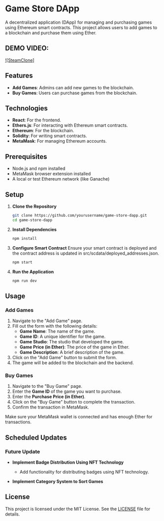 # Game Store DApp

A decentralized application (DApp) for managing and purchasing games using Ethereum smart contracts. This project allows users to add games to a blockchain and purchase them using Ether.

## DEMO VIDEO:
[![SteamClone]](https://youtu.be/udjC9NSG5MM?si=xxPT78NRcki5UTth)

## Features

- **Add Games**: Admins can add new games to the blockchain.
- **Buy Games**: Users can purchase games from the blockchain.

## Technologies

- **React**: For the frontend.
- **Ethers.js**: For interacting with Ethereum smart contracts.
- **Ethereum**: For the blockchain.
- **Solidity**: For writing smart contracts.
- **MetaMask**: For managing Ethereum accounts.

## Prerequisites

- Node.js and npm installed
- MetaMask browser extension installed
- A local or test Ethereum network (like Ganache)

## Setup

1. **Clone the Repository**

   ```bash
   git clone https://github.com/yourusername/game-store-dapp.git
   cd game-store-dapp

2. **Install Dependencies**

    ```bash
    npm install

3. **Configure Smart Contract**
    Ensure your smart contract is deployed and the contract address is updated in src/scdata/deployed_addresses.json.
    ```bash
    npm start

4. **Run the Application**
    ```bash
    npm run dev


## Usage

### Add Games

1. Navigate to the "Add Game" page.
2. Fill out the form with the following details:
   - **Game Name**: The name of the game.
   - **Game ID**: A unique identifier for the game.
   - **Game Studio**: The studio that developed the game.
   - **Game Price (in Ether)**: The price of the game in Ether.
   - **Game Description**: A brief description of the game.
3. Click on the "Add Game" button to submit the form.
4. The game will be added to the blockchain and the backend.

### Buy Games

1. Navigate to the "Buy Game" page.
2. Enter the **Game ID** of the game you want to purchase.
3. Enter the **Purchase Price (in Ether)**.
4. Click on the "Buy Game" button to complete the transaction.
5. Confirm the transaction in MetaMask.

Make sure your MetaMask wallet is connected and has enough Ether for transactions.

## Scheduled Updates

### Future Update

- **Implement Badge Distribution Using NFT Technology**
  - Add functionality for distributing badges using NFT technology.

- **Implement Category System to Sort Games**





## License

This project is licensed under the MIT License. See the [LICENSE](LICENSE) file for details.



